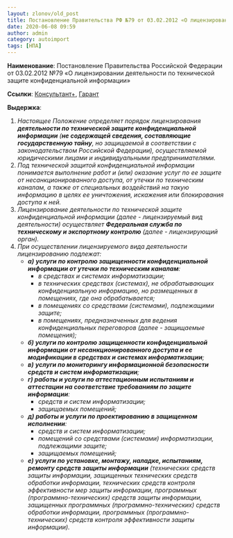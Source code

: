 ```yaml
---
layout: zlonov/old_post
title: Постановление Правительства РФ №79 от 03.02.2012 «О лицензировании деятельности по ТЗКИ»
date: 2020-06-08 09:59
author: admin
category: autoimport
tags: [НПА]
---
```


<strong>Наименование</strong>: Постановление Правительства Российской Федерации от 03.02.2012 №79 «О лицензировании деятельности по технической защите конфиденциальной информации»



<strong>Ссылки</strong>: <a href="http://www.consultant.ru/cons/cgi/online.cgi?req=doc&amp;base=LAW&amp;n=210571">Консультант+</a>, <a href="https://base.garant.ru/70136258/">Гарант</a>



<strong>Выдержка</strong>:


<!-- wp:list {"ordered":true} -->
<ol><li><em>Настоящее Положение определяет порядок лицензирования <strong>деятельности по технической защите конфиденциальной информации</strong> (<strong>не содержащей сведения, составляющие государственную тайну</strong>, но защищаемой в соответствии с законодательством Российской Федерации), осуществляемой юридическими лицами и индивидуальными предпринимателями.</em></li><li><em>Под технической защитой конфиденциальной информации понимается выполнение работ и (или) оказание услуг по ее защите от несанкционированного доступа, от утечки по техническим каналам, а также от специальных воздействий на такую информацию в целях ее уничтожения, искажения или блокирования доступа к ней.</em></li><li><em>Лицензирование деятельности по технической защите конфиденциальной информации (далее - лицензируемый вид деятельности) осуществляет <strong>Федеральная служба по техническому и экспортному контролю</strong> (далее - лицензирующий орган).</em></li><li><em>При осуществлении лицензируемого вида деятельности лицензированию подлежат:</em><ul><li><em><strong>а)</strong> <strong>услуги по контролю защищенности конфиденциальной информации от утечки по техническим каналам</strong>:</em><ul><li><em>в средствах и системах информатизации;</em></li><li><em>в технических средствах (системах), не обрабатывающих конфиденциальную информацию, но размещенных в помещениях, где она обрабатывается;</em></li><li><em>в помещениях со средствами (системами), подлежащими защите;</em></li><li><em>в помещениях, предназначенных для ведения конфиденциальных переговоров (далее - защищаемые помещения);</em></li></ul></li><li><em><strong>б) услуги по контролю защищенности конфиденциальной информации от несанкционированного доступа и ее модификации в средствах и системах информатизации</strong>;</em></li><li><em><strong>в)</strong> <strong>услуги по мониторингу информационной безопасности средств и систем информатизации</strong>;</em></li><li><em><strong>г) работы и услуги по аттестационным испытаниям и аттестации на соответствие требованиям по защите информации</strong>:</em><ul><li><em>средств и систем информатизации;</em></li><li><em>защищаемых помещений;</em></li></ul></li><li><em><strong>д) работы и услуги по проектированию в защищенном исполнении</strong>:</em><ul><li><em>средств и систем информатизации;</em></li><li><em>помещений со средствами (системами) информатизации, подлежащими защите;</em></li><li><em>защищаемых помещений;</em></li></ul></li><li><em><strong>е) услуги по установке, монтажу, наладке, испытаниям, ремонту средств защиты информации</strong> (технических средств защиты информации, защищенных технических средств обработки информации, технических средств контроля эффективности мер защиты информации, программных (программно-технических) средств защиты информации, защищенных программных (программно-технических) средств обработки информации, программных (программно-технических) средств контроля эффективности защиты информации).</em></li></ul></li></ol>





